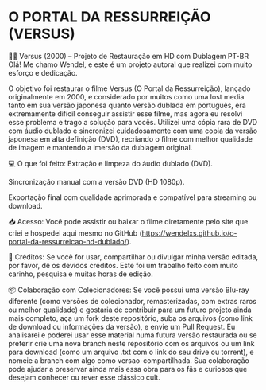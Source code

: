 # O PORTAL DA RESSURREIÇÃO (VERSUS)
🧟‍♂️ Versus (2000) – Projeto de Restauração em HD com Dublagem PT-BR
Olá! Me chamo Wendel, e este é um projeto autoral que realizei com muito esforço e dedicação.

O objetivo foi restaurar o filme Versus (O Portal da Ressurreição), lançado originalmente em 2000, e considerado por muitos como uma lost media tanto em sua versão japonesa quanto versão dublada em português, era extremamente difícil conseguir assistir esse filme, mas agora eu resolvi esse problema e trago a solução para vocês. Utilizei uma cópia rara de DVD com áudio dublado e sincronizei cuidadosamente com uma copia da versão japonesa em alta definição (DVD), recriando o filme com melhor qualidade de imagem e mantendo a imersão da dublagem original.

💻 O que foi feito:
Extração e limpeza do áudio dublado (DVD).

Sincronização manual com a versão DVD (HD 1080p).

Exportação final com qualidade aprimorada e compatível para streaming ou download.

📥 Acesso:
Você pode assistir ou baixar o filme diretamente pelo site que criei e hospedei aqui mesmo no GitHub (https://wendelxs.github.io/o-portal-da-ressurreicao-hd-dublado/).

🤝 Créditos:
Se você for usar, compartilhar ou divulgar minha versão editada, por favor, dê os devidos créditos. Este foi um trabalho feito com muito carinho, pesquisa e muitas horas de edição.

📦 Colaboração com Colecionadores:
Se você possui uma versão Blu-ray diferente (como versões de colecionador, remasterizadas, com extras raros ou melhor qualidade) e gostaria de contribuir para um futuro projeto ainda mais completo, aça um fork deste repositório, suba os arquivos (como link de download ou informações da versão), e envie um Pull Request. Eu analisarei e poderei usar esse material numa futura versão restaurada ou se preferir crie uma nova branch neste repositório com os arquivos ou um link para download (como um arquivo .txt com o link do seu drive ou torrent), e nomeie a branch com algo como versao-compartilhada.
Sua colaboração pode ajudar a preservar ainda mais essa obra para os fãs e curiosos que desejam conhecer ou rever esse clássico cult.


